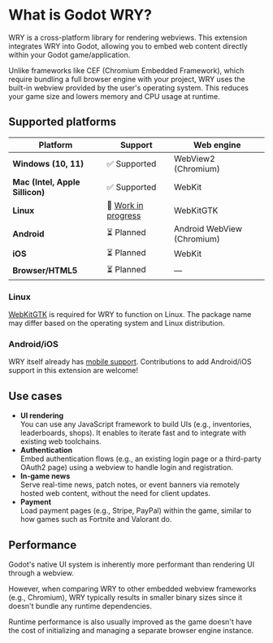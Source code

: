 # What is Godot WRY?

WRY is a cross-platform library for rendering webviews. This extension integrates WRY into Godot, allowing you to embed web content directly within your Godot game/application.

Unlike frameworks like CEF (Chromium Embedded Framework), which require bundling a full browser engine with your project, WRY uses the built-in webview provided by the user's operating system. This reduces your game size and lowers memory and CPU usage at runtime.

## Supported platforms

| Platform                        | Support                                                                 | Web engine                 |
| ------------------------------- | ----------------------------------------------------------------------- | -------------------------- |
| **Windows (10, 11)**            | ✅ Supported                                                            | WebView2 (Chromium)        |
| **Mac (Intel, Apple Sillicon)** | ✅ Supported                                                            | WebKit                     |
| **Linux**                       | 🚧 [Work in progress](https://github.com/doceazedo/godot_wry/issues/17) | WebKitGTK                  |
| **Android**                     | ⏳ Planned                                                              | Android WebView (Chromium) |
| **iOS**                         | ⏳ Planned                                                              | WebKit                     |
| **Browser/HTML5**               | ⏳ Planned                                                              | —                          |

### Linux

[WebKitGTK](https://webkitgtk.org) is required for WRY to function on Linux. The package name may differ based on the operating system and Linux distribution.

### Android/iOS

WRY itself already has [mobile support](https://github.com/tauri-apps/wry/blob/dev/MOBILE.md). Contributions to add Android/iOS support in this extension are welcome!

## Use cases

- **UI rendering**  
  You can use any JavaScript framework to build UIs (e.g., inventories, leaderboards, shops). It enables to iterate fast and to integrate with existing web toolchains.
- **Authentication**  
  Embed authentication flows (e.g., an existing login page or a third-party OAuth2 page) using a webview to handle login and registration.
- **In-game news**  
  Serve real-time news, patch notes, or event banners via remotely hosted web content, without the need for client updates.
- **Payment**  
  Load payment pages (e.g., Stripe, PayPal) within the game, similar to how games such as Fortnite and Valorant do.

## Performance

Godot's native UI system is inherently more performant than rendering UI through a webview.

However, when comparing WRY to other embedded webview frameworks (e.g., Chromium), WRY typically results in smaller binary sizes since it doesn't bundle any runtime dependencies.

Runtime performance is also usually improved as the game doesn't have the cost of initializing and managing a separate browser engine instance.
